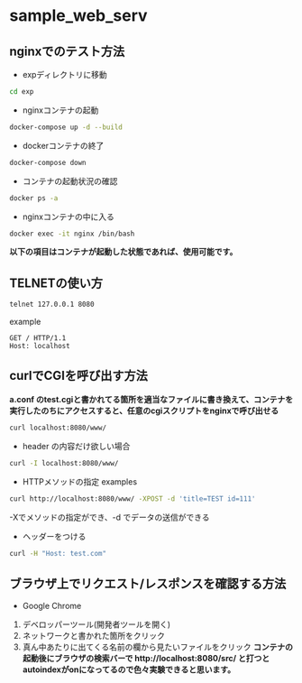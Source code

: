 # sample_web_serv

## nginxでのテスト方法

- expディレクトリに移動
```sh
cd exp
```

- nginxコンテナの起動
```sh
docker-compose up -d --build
```
- dockerコンテナの終了
```sh
docker-compose down
```
- コンテナの起動状況の確認
```sh
docker ps -a
```
- nginxコンテナの中に入る
```sh
docker exec -it nginx /bin/bash
```

**以下の項目はコンテナが起動した状態であれば、使用可能です。**

## TELNETの使い方
```bash
telnet 127.0.0.1 8080
```
example
```
GET / HTTP/1.1
Host: localhost

```

## curlでCGIを呼び出す方法
**a.conf のtest.cgiと書かれてる箇所を適当なファイルに書き換えて、コンテナを実行したのちにアクセスすると、任意のcgiスクリプトをnginxで呼び出せる**
```bash
curl localhost:8080/www/
```
- header の内容だけ欲しい場合
```bash
curl -I localhost:8080/www/
```
- HTTPメソッドの指定
examples
```bash
curl http://localhost:8080/www/ -XPOST -d 'title=TEST id=111'
```
-Xでメソッドの指定ができ、-d でデータの送信ができる

- ヘッダーをつける
```bash
curl -H "Host: test.com" 
```
## ブラウザ上でリクエスト/レスポンスを確認する方法
- Google Chrome
1. デベロッパーツール(開発者ツールを開く)
1. ネットワークと書かれた箇所をクリック
1. 真ん中あたりに出てくる名前の欄から見たいファイルをクリック
**コンテナの起動後にブラウザの検索バーで http://localhost:8080/src/ と打つとautoindexがonになってるので色々実験できると思います。**
